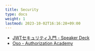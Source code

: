 ```yaml
---
title: Security
type: docs
weight: 1
lastmod: 2023-10-02T16:16:28+09:00
---
```


- [JWTセキュリティ入門 - Speaker Deck](https://speakerdeck.com/melonattacker/jwtsekiyuriteiru-men?slide=28)
- [Oso - Authorization Academy](https://www.osohq.com/academy)

